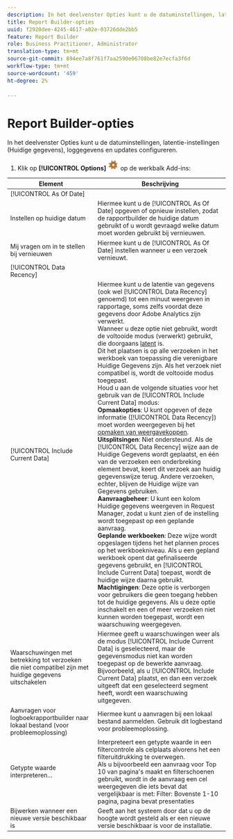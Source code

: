 ```yaml
---
description: In het deelvenster Opties kunt u de datuminstellingen, latentie-instellingen (Huidige gegevens), loggegevens en updates configureren.
title: Report Builder-opties
uuid: f2920dee-4245-4617-a02e-03726dde2bb5
feature: Report Builder
role: Business Practitioner, Administrator
translation-type: tm+mt
source-git-commit: 894ee7a8f761f7aa2590e06708be82e7ecfa3f6d
workflow-type: tm+mt
source-wordcount: '459'
ht-degree: 2%

---
```



# Report Builder-opties

In het deelvenster Opties kunt u de datuminstellingen, latentie-instellingen (Huidige gegevens), loggegevens en updates configureren.

1. Klik op **[!UICONTROL Options]** ![](assets/options_icon.png) op de werkbalk Add-ins:

| Element | Beschrijving |
|--- |--- |
| [!UICONTROL As Of Date] |  |
| Instellen op huidige datum | Hiermee kunt u de [!UICONTROL As Of Date] opgeven of opnieuw instellen, zodat de rapportbuilder de huidige datum gebruikt of u wordt gevraagd welke datum moet worden gebruikt bij vernieuwen. |
| Mij vragen om in te stellen bij vernieuwen | Hiermee kunt u de [!UICONTROL As Of Date] instellen wanneer u een verzoek vernieuwt. |
| [!UICONTROL Data Recency] |  |
| [!UICONTROL Include Current Data] | Hiermee kunt u de latentie van gegevens (ook wel [!UICONTROL Data Recency] genoemd) tot een minuut weergeven in rapportage, soms zelfs voordat deze gegevens door Adobe Analytics zijn verwerkt.<br>Wanneer u deze optie niet gebruikt, wordt de voltooide modus (verwerkt) gebruikt, die doorgaans  [latent](https://docs.adobe.com/content/help/en/analytics/analyze/reports-analytics/current-data.html) is.<br>Dit het plaatsen is op alle verzoeken in het werkboek van toepassing die verenigbare Huidige Gegevens zijn. Als het verzoek niet compatibel is, wordt de voltooide modus toegepast.<br>Houd u aan de volgende situaties voor het gebruik van de  [!UICONTROL Include Current Data] modus:<br>**Opmaakopties**: U kunt opgeven of deze informatie ([!UICONTROL Data Recency]) moet worden weergegeven bij het  [opmaken van weergavekoppen](/help/analyze/report-builder/layout/t-format-display-headers.md).<br>**Uitsplitsingen**: Niet ondersteund. Als de [!UICONTROL Data Recency] wijze aan de Huidige Gegevens wordt geplaatst, en één van de verzoeken een onderbreking element bevat, keert dit verzoek aan huidig gegevenswijze terug. Andere verzoeken, echter, blijven de Huidige wijze van Gegevens gebruiken.<br>**Aanvraagbeheer**: U kunt een kolom Huidige gegevens weergeven in Request Manager, zodat u kunt zien of de instelling wordt toegepast op een geplande aanvraag.<br>**Geplande werkboeken**: Deze wijze wordt opgeslagen tijdens het het plannen proces op het werkboekniveau. Als u een gepland werkboek opent dat gefinaliseerde gegevens gebruikt, en [!UICONTROL Include Current Data] toepast, wordt de huidige wijze daarna gebruikt.<br>**Machtigingen**: Deze optie is verborgen voor gebruikers die geen toegang hebben tot de huidige gegevens.  Als u deze optie inschakelt en een of meer verzoeken niet kunnen worden toegepast, wordt een waarschuwing weergegeven. |
| Waarschuwingen met betrekking tot verzoeken die niet compatibel zijn met huidige gegevens uitschakelen | Hiermee geeft u waarschuwingen weer als de modus [!UICONTROL Include Current Data] is geselecteerd, maar de gegevensmodus niet kan worden toegepast op de bewerkte aanvraag.  Bijvoorbeeld, als u [!UICONTROL Include Current Data] plaatst, en dan een verzoek uitgeeft dat een geselecteerd segment heeft, wordt een waarschuwing uitgegeven. |
| Aanvragen voor logboekrapportbuilder naar lokaal bestand (voor probleemoplossing) | Hiermee kunt u aanvragen bij een lokaal bestand aanmelden. Gebruik dit logbestand voor probleemoplossing. |
| Getypte waarde interpreteren... | Interpreteert een getypte waarde in een filtercontrole als celplaats alvorens het een filteruitdrukking te overwegen.<br>Als u bijvoorbeeld een aanvraag voor Top 10 van pagina&#39;s maakt en filterschoenen gebruikt, wordt in de aanvraag een cel weergegeven die iets bevat dat vergelijkbaar is met: Filter: Bovenste 1-10 pagina, pagina bevat presentaties |
| Bijwerken wanneer een nieuwe versie beschikbaar is | Geeft aan het systeem door dat u op de hoogte wordt gesteld als er een nieuwe versie beschikbaar is voor de installatie. |
